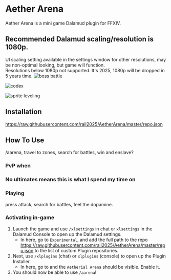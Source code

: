 # Aether Arena

Aether Arena is a mini game Dalamud plugin for FFXIV.<br>
## Recommended Dalamud scaling/resolution is 1080p. <br>
UI scaling setting available in the settings window for other resolutions, may be non-optimal looking, but game will function.<br>
Resolutions below 1080p not supported. It's 2025, 1080p will be dropped in 5 years time.
![boss battle](https://github.com/user-attachments/assets/07299d89-6eba-490b-b100-99f25c0928bd)

![codex](https://github.com/user-attachments/assets/c9b61e43-f66f-4e02-8a89-f2cbcbb6590f)

![sprite leveling](https://github.com/user-attachments/assets/4e641534-c677-4256-bd0f-82521adad2ab)




## Installation

https://raw.githubusercontent.com/rail2025/AetherArena/master/repo.json
## How To Use
/aarena, travel to zones, search for battles, win and enslave?
### PvP when


### No ultimates means this is what I spend my time on


### Playing

press attack, search for battles, feel the dopamine.

### Activating in-game

1. Launch the game and use `/xlsettings` in chat or `xlsettings` in the Dalamud Console to open up the Dalamud settings.
    * In here, go to `Experimental`, and add the full path to the repo https://raw.githubusercontent.com/rail2025/AetherArena/master/repo.json to the list of custom Plugin repositories.
2. Next, use `/xlplugins` (chat) or `xlplugins` (console) to open up the Plugin Installer.
    * In here, go to and the `Aetherial Arena` should be visible. Enable it.
3. You should now be able to use `/aarena`!
